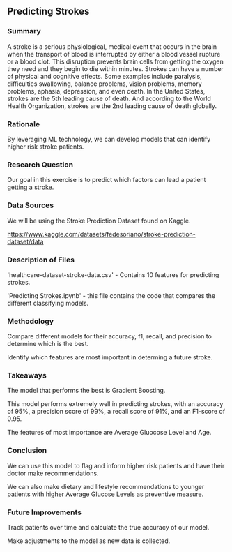 ## Predicting Strokes

### Summary
A stroke is a serious physiological, medical event that occurs in the brain when the transport of blood is interrupted by either a blood vessel rupture or a blood clot. This disruption prevents brain cells from getting the oxygen they need and they begin to die within minutes. Strokes can have a number of physical and cognitive effects. Some examples include paralysis, difficulties swallowing, balance problems, vision problems, memory problems, aphasia, depression, and even death. In the United States, strokes are the 5th leading cause of death. And according to the World Health Organization, strokes are the 2nd leading cause of death globally.


### Rationale
By leveraging ML technology, we can develop models that can identify higher risk stroke patients.


### Research Question
Our goal in this exercise is to predict which factors can lead a patient getting a stroke. 


### Data Sources
We will be using the Stroke Prediction Dataset found on Kaggle.

https://www.kaggle.com/datasets/fedesoriano/stroke-prediction-dataset/data


### Description of Files
'healthcare-dataset-stroke-data.csv' - Contains 10 features for predicting strokes.

'Predicting Strokes.ipynb' - this file contains the code that compares the different classifying models.


### Methodology
Compare different models for their accuracy, f1, recall, and precision to determine which is the best.

Identify which features are most important in determing a future stroke.


### Takeaways
The model that performs the best is Gradient Boosting.

This model performs extremely well in predicting strokes, with an accuracy of 95%, a precision score of 99%, a recall score of 91%, and an F1-score of 0.95.

The features of most importance are Average Gluocose Level and Age.


### Conclusion
We can use this model to flag and inform higher risk patients and have their doctor make recommendations.

We can also make dietary and lifestyle recommendations to younger patients with higher Average Glucose Levels as preventive measure. 


### Future Improvements
Track patients over time and calculate the true accuracy of our model.

Make adjustments to the model as new data is collected.
